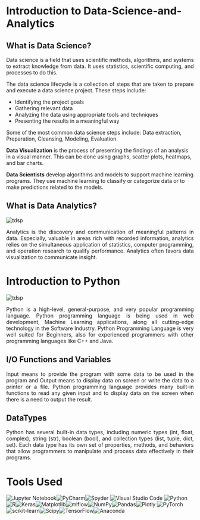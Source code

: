 # Introduction to Data-Science-and-Analytics
## What is Data Science?
<p align="justify">Data science is a field that uses scientific methods, algorithms, and systems to extract knowledge from data. It uses statistics, scientific computing, and processes to do this.</p>

<p align ="justify">The data science lifecycle is a collection of steps that are taken to prepare and execute a data science project. These steps include:</p>

* Identifying the project goals
* Gathering relevant data
* Analyzing the data using appropriate tools and techniques
* Presenting the results in a meaningful way

Some of the most common data science steps include: Data extraction, Preparation, Cleansing, Modeling, Evaluation. 

**Data Visualization** is the process of presenting the findings of an analysis in a visual manner. This can be done using graphs, scatter plots, heatmaps, and bar charts. 

**Data Scientists** develop algorithms and models to support machine learning programs. They use machine learning to classify or categorize data or to make predictions related to the models. 

## What is Data Analytics?
![tdsp](https://mir-s3-cdn-cf.behance.net/project_modules/max_1200/699e4762225981.5a89af14d87a9.gif)
<p align="justify">Analytics is the discovery and communication of meaningful patterns in data. Especially, valuable in areas rich with recorded information, analytics relies on the simultaneous application of statistics, computer programming, and operation research to qualify performance. Analytics often favors data visualization to communicate insight.</p>

# Introduction to Python
![tdsp](https://media2.giphy.com/media/coxQHKASG60HrHtvkt/giphy.gif)
<p align="justify">Python is a high-level, general-purpose, and very popular programming language. Python programming language is being used in web development, Machine Learning applications, along all cutting-edge technology in the Software Industry. Python Programming Language is very well suited for Beginners, also for experienced programmers with other programming languages like C++ and Java. </p>

## I/O Functions and Variables
<p align="justify">Input means to provide the program with some data to be used in the program and Output means to display data on screen or write the data to a printer or a file. Python programming language provides many built-in  functions to read any given input and to display data on the screen when there is a need to  output the result. </p>

## DataTypes
<p align="justify">Python has several built-in data types, including numeric types (int, float, complex), string (str), boolean (bool), and collection types (list, tuple, dict, set). Each data type has its own set of properties, methods, and behaviors that allow programmers to manipulate and process data effectively in their programs.</p>

# Tools Used
![Jupyter Notebook](https://img.shields.io/badge/jupyter-%23FA0F00.svg?style=for-the-badge&logo=jupyter&logoColor=white)![PyCharm](https://img.shields.io/badge/pycharm-143?style=for-the-badge&logo=pycharm&logoColor=black&color=black&labelColor=green)![Spyder](https://img.shields.io/badge/Spyder-838485?style=for-the-badge&logo=spyder%20ide&logoColor=maroon) ![Visual Studio Code](https://img.shields.io/badge/Visual%20Studio%20Code-0078d7.svg?style=for-the-badge&logo=visual-studio-code&logoColor=white)
![Python](https://img.shields.io/badge/python-3670A0?style=for-the-badge&logo=python&logoColor=ffdd54)![R](https://img.shields.io/badge/r-%23276DC3.svg?style=for-the-badge&logo=r&logoColor=white)![Keras](https://img.shields.io/badge/Keras-%23D00000.svg?style=for-the-badge&logo=Keras&logoColor=white)![Matplotlib](https://img.shields.io/badge/Matplotlib-%23ffffff.svg?style=for-the-badge&logo=Matplotlib&logoColor=black)![mlflow](https://img.shields.io/badge/mlflow-%23d9ead3.svg?style=for-the-badge&logo=numpy&logoColor=blue)![NumPy](https://img.shields.io/badge/numpy-%23013243.svg?style=for-the-badge&logo=numpy&logoColor=white)![Pandas](https://img.shields.io/badge/pandas-%23150458.svg?style=for-the-badge&logo=pandas&logoColor=white)![Plotly](https://img.shields.io/badge/Plotly-%233F4F75.svg?style=for-the-badge&logo=plotly&logoColor=white)
![PyTorch](https://img.shields.io/badge/PyTorch-%23EE4C2C.svg?style=for-the-badge&logo=PyTorch&logoColor=white)
![scikit-learn](https://img.shields.io/badge/scikit--learn-%23F7931E.svg?style=for-the-badge&logo=scikit-learn&logoColor=white)![Scipy](https://img.shields.io/badge/SciPy-%230C55A5.svg?style=for-the-badge&logo=scipy&logoColor=%white)![TensorFlow](https://img.shields.io/badge/TensorFlow-%23FF6F00.svg?style=for-the-badge&logo=TensorFlow&logoColor=white)![Anaconda](https://img.shields.io/badge/Anaconda-%2344A833.svg?style=for-the-badge&logo=anaconda&logoColor=white) 
